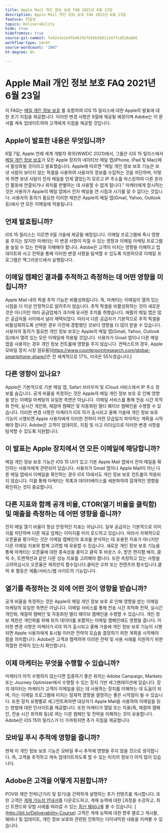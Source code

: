 ```yaml
---
title: Apple Mail 개인 정보 보호 FAQ 2021년 6월 23일
description: Apple Mail 개인 정보 보호 FAQ 2021년 6월 23일
feature: 전달성
topics: Deliverability
hide: true
hidefromtoc: true
source-git-commit: fe42e3a1edfb48192fd1bb3b811247fcd528ab05
workflow-type: tm+mt
source-wordcount: '1087'
ht-degree: 0%

---
```


# Apple Mail 개인 정보 보호 FAQ 2021년 6월 23일

이 FAQ는 [메일 개인 정보 보호](https://www.apple.com/newsroom/2021/06/apple-advances-its-privacy-leadership-with-ios-15-ipados-15-macos-monterey-and-watchos-8/) 를 포함하여 iOS 15 릴리스에 대한 Apple의 발표에 대한 초기 지침을 제공합니다. 이러한 변경 사항은 9월에 제공될 예정이며 Adobe는 이 문서를 계속 업데이트하여 고객에게 지침을 제공할 것입니다.

## Apple이 발표한 내용은 무엇입니까?

6월 7일, Apple 연례 세계 개발자 회의(WWDC 2021)에서, 그들은 iOS 15 릴리스에서 [메일 개인 정보 보호](https://www.apple.com/newsroom/2021/06/apple-advances-its-privacy-leadership-with-ios-15-ipados-15-macos-monterey-and-watchos-8/)가 모든 Apple 장치의 네이티브 메일 앱(iPhone, iPad 및 Mac)에서 활성화될 것이라고 발표했습니다. Apple에 따르면 &quot;메일 개인 정보 보호 기능은 보낸 사람이 보이지 않는 픽셀을 사용하여 사용자의 정보를 수집하는 것을 차단하며, 이렇게 하면 보낸 사람이 전자 메일을 언제 열었는지 모르고 IP 주소를 마스킹하여 다른 온라인 활동에 연결되거나 위치를 판별하는 데 사용할 수 없게 됩니다.&quot; 마케터에게 암시하는 것은 사용자가 Apple의 메일 앱에서 전자 메일을 연 시점과 시기를 알 수 없다는 것입니다. 사용자의 동의가 필요한 이러한 제한은 Apple의 메일 앱(Gmail, Yahoo, Outlook 등)에서 연 모든 이메일에 적용됩니다.

## 언제 발효됩니까?

iOS 15 릴리스는 이르면 9월 가을에 제공될 예정입니다. 이메일 프로그램에 즉시 영향을 주지는 않지만 마케터는 이 변경 사항이 미칠 수 있는 영향과 이메일 마케팅 프로그램을 높일 수 있는 전략을 이해해야 합니다. Adobe은 고객이 미치는 영향을 이해하고 업데이트와 사고 전략을 통해 이러한 변경 사항을 탐색할 수 있도록 지원하므로 이메일 프로그램은 백그라운드에서 실행됩니다.

## 이메일 캠페인 결과를 추적하고 측정하는 데 어떤 영향을 미칩니까?

Apple Mail 내의 픽셀 추적 기능은 비활성화됩니다. 즉, 마케터는 이메일이 열려 있는 시점을 더 이상 안정적으로 알려주지 않습니다. 추적 픽셀을 비활성화하는 것이 새로운 것은 아니지만 여러 공급업체가 과거에 유사한 조치를 취했습니다. 애플의 메일 앱은 많은 공급자들 사이에서 널리 채택되었다. 따라서 다른 공급자가 기본적으로 추적 픽셀을 비활성화하도록 선택한 경우 이전에 경험했던 것보다 영향을 더 많이 받을 수 있습니다. 사용자의 동의가 필요한 개인 정보 보호는 Apple의 메일 앱(Gmail, Yahoo, Outlook 등)에서 열려 있는 모든 이메일에 적용될 것입니다. 사용자가 Gmail 앱이나 다른 메일 앱을 사용하는 경우 개인 정보 컨트롤에 영향을 주지 않습니다. 컨텍스트의 경우, Apple 모바일 장치 시장 점유율](https://www.counterpointresearch.com/global-smartphone-share/)은 전 세계적으로 17%, 미국은 55%였습니다.[

## 다른 영향이 있나요?

Apple은 기본적으로 기본 메일 앱, Safari 브라우저 및 iCloud 서비스에서 IP 주소 정보를 숨깁니다. 공개 비율을 측정하는 것은 Apple의 메일 개인 정보 보호 로 인해 영향을 받는 이메일 마케팅의 유일한 측면은 아닙니다. 이메일 서비스를 통해 전송 시간 최적화 전략, 실시간 개인화, 재참여 캠페인 및 자동화된 멀티 웨이브 캠페인을 수행할 수 있습니다. 이러한 변경 사항은 마케터가
iOS 15가 출시되고 올해 가을에 개인 정보 보호 기능이 시행되면 Apple 사용자에게 이러한 전략이 어떤 모습일지 파악하는 계획을 시작해야 합니다. Adobe은 고객이 업데이트, 지침 및 사고 리더십으로 이러한 변경 사항을 탐색할 수 있도록 지원합니다.

## 이 발표는 Apple 장치에서 연 모든 이메일에 해당합니까?

메일 개인 정보 보호 기능은 iOS 15 UI가 있고 기본 Apple Mail 앱에서 전자 메일을 확인하는 사용자에게 관련되어 있습니다. 사용자가 Gmail 앱이나 Apple Mail이 아닌 다른 메일 앱에서 이메일을 확인하는 경우 iOS 15에서도 개인 정보 보호 컨트롤이 적용되지 않습니다. 이를 통해 마케터는 목록과 데이터베이스를 세분화하여 잠재적인 영향을 확인하는 것이 중요합니다.

## 다른 지표와 함께 공개 비율, CTOR(열기 비율을 클릭함) 및 매출을 측정하는 데 어떤 영향을 줍니까?

전자 메일 열기 비율이 항상 안정적인 지표는 아닙니다. 일부 공급자는 기본적으로 이미지를 차단하며 다른 제공 업체는 이미지를 미리 로드하고 있습니다. 따라서 자체적으로 오픈율을 평가하는 것은 이메일 캠페인의 효과를 분석하는 데 유용한 지표가 아니지만 다른 이메일 지표와 함께 고려할 때 유용할 수 있습니다. 새로운 개인 정보 보호 기능을 통해 마케터는 오픈율에 대한 종속성을 줄이고 클릭 후 바운스 수, 받은 편지함 배치, 클릭 수, 트랜잭션과 같은 다른 성능 지표를 고려해야 합니다. 또한 측정하고 있는 사항을 고려하십시오.오픈율은 제목란의 함수입니다.클릭은 오퍼 또는 컨텐츠의 함수입니다.클릭 후 활동은 제품/서비스/웹 사이트의 기능입니다.

## 열기를 측정하는 것 외에 어떤 것이 영향을 받습니까?

공개 비율을 측정하는 것은 Apple의 메일 개인 정보 보호 로 인해 영향을 받는 이메일 마케팅의 유일한 측면은 아닙니다. 이메일 서비스를 통해 전송 시간 최적화 전략, 실시간 개인화, 재참여 캠페인 및 자동화된 멀티 웨이브 캠페인을 수행할 수 있습니다. 개인 정보 제한은 개인화를 위해 위치 데이터를 포함하는 이메일 캠페인에도 영향을 줍니다. 이러한 변경 사항은 마케터가 iOS 15가 출시되고 올해 가을에 개인 정보 보호 기능이 시행되면 Apple 사용자에게 표시될 이러한 전략의 모습을 결정하기 위한 계획을 시작해야 함을 의미합니다. Adobe은 고객과 협력하여 이러한 전략 및 사용 사례를 지원하기 위한 적절한 전략이 있는지 확인합니다.

## 이제 마케터는 무엇을 수행할 수 있습니까?

마케터가 아직 수행하지 않는다면 집중하기 좋은 위치는 Adobe Campaign, Marketo 또는 Journey Optimizer에서 수행할 수 있는 장치 기반 세그멘테이션에 있습니다. 장치 데이터는 마케터가 고객이 이메일을 읽는 데 사용하는 장치를 이해하는 데 도움이 되며, 이는 이메일 프로그램에 미치는 잠재적 영향을 결정하는 좋은 시작점이 될 수 있습니다. 또한 장치 유형별로 세그먼트화하면 대상자가 Apple Mail을 사용하여 이메일을 읽는 방법에 대한 인사이트를 제공합니다. 또한 마케터가 열림 또는 지표(즉, 재참여 캠페인, 전송 시간 최적화 등)로 여는 다른 캠페인 및 전략을 이해하는 것이 유용합니다. Adobe은 iOS 15의 릴리스가 더 가까워지면 추가 지침을 제공합니다.

## 모바일 푸시 추적에 영향을 줍니까?

현재 이 개인 정보 보호 기능은 모바일 푸시 추적에 영향을 주지 않을 것으로 생각합니다. 즉, 고객을 추적하고 계속 업데이트하도록 할 수 있는 미지의 정보가 아직 많이 있습니다.

## Adobe은 고객을 어떻게 지원합니까?

POV와 제안 전략(근거리 및 장기)을 간략하게 설명하는 추가 컨텐츠를 게시합니다. 또한 고객은 [게재 가능성 안내서](../introduction.md)를 다운로드하고, 게재 능력에 대한 [과정을 수강하고, 최신 트렌드와 모범 사례를 따라갈 수 있는 [최신 웨비나](https://primetime.bluejeans.com/a2m/events/playback/29edda30-a9b8-4e4b-a460-e829c02c912a)를 볼 수 있습니다. ](http://bit.ly/Deliverability-Course) 고객은 게재 능력에 대한 향후 블로그 게시물, 웨비나 및 업데이트, 개인 정보 보호와 관련된 진화하는 다이내믹한 내용을 지켜볼 수 있습니다.
